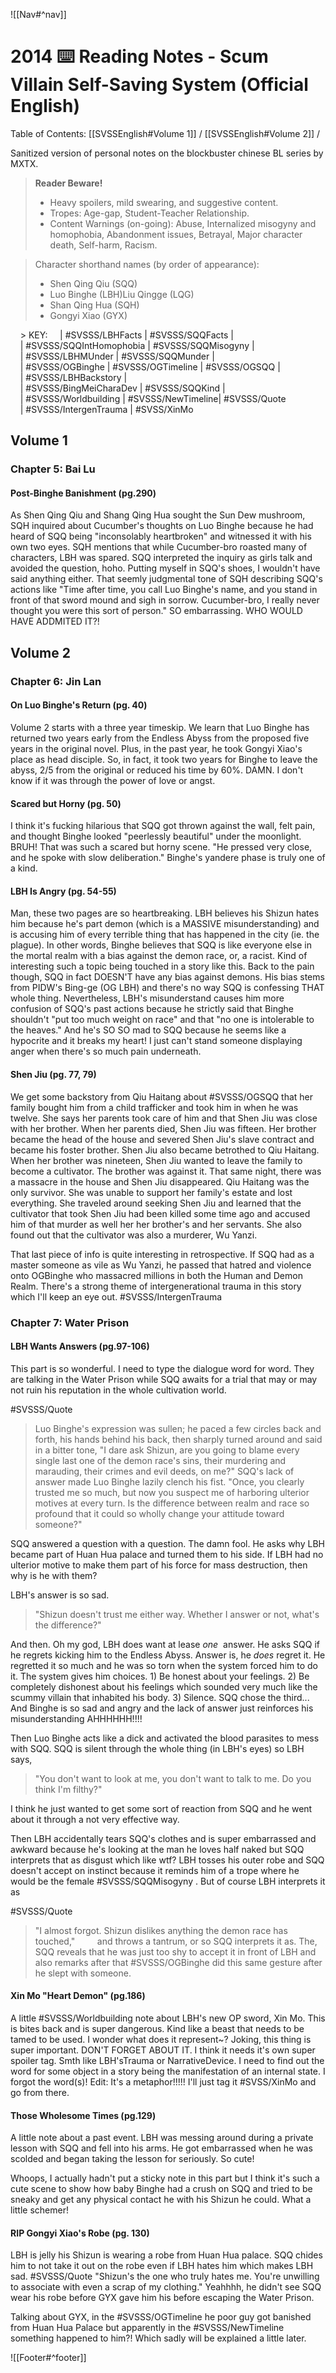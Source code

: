 ![[Nav#^nav]]

# 2014 ⌨️ Reading Notes - Scum Villain Self-Saving System (Official English)
Table of Contents: [[SVSSEnglish#Volume 1]] / [[SVSSEnglish#Volume 2]] / 

Sanitized version of personal notes on the blockbuster chinese BL series by MXTX.

> **Reader Beware!**
> - Heavy spoilers, mild swearing, and suggestive content.
> - Tropes: Age-gap, Student-Teacher Relationship.
> - Content Warnings (on-going): Abuse, Internalized misogyny and homophobia, Abandonment issues, Betrayal, Major character death, Self-harm, Racism.

  
  > Character shorthand names (by order of appearance):
  > - Shen Qing Qiu (SQQ)
  > - Luo Binghe (LBH)Liu Qingge (LQG)
  > - Shan Qing Hua (SQH)
  > - Gongyi Xiao (GYX)

    > KEY:
    | #SVSSS/LBHFacts | #SVSSS/SQQFacts |<br>
    | #SVSSS/SQQIntHomophobia | #SVSSS/SQQMisogyny |<br>
    | #SVSSS/LBHMUnder | #SVSSS/SQQMunder |<br>
    | #SVSSS/OGBinghe | #SVSSS/OGTimeline | #SVSSS/OGSQQ |<br>
    | #SVSSS/LBHBackstory |<br>
    | #SVSSS/BingMeiCharaDev | #SVSSS/SQQKind |<br>
    | #SVSSS/Worldbuilding | #SVSSS/NewTimeline| #SVSSS/Quote<br>
    | #SVSSS/IntergenTrauma | #SVSS/XinMo</small>
  

  
  ## Volume 1
  ### Chapter 5: Bai Lu
  #### Post-Binghe Banishment (pg.290)
  As Shen Qing Qiu and Shang Qing Hua sought the Sun Dew mushroom, SQH inquired about Cucumber's thoughts on Luo Binghe because he had heard of SQQ being "inconsolably heartbroken" and witnessed it with his own two eyes. SQH mentions that while Cucumber-bro roasted many of characters, LBH was spared. SQQ interpreted the inquiry as girls talk and avoided the question, hoho. Putting myself in SQQ's shoes, I wouldn't have said anything either. That seemly judgmental tone of SQH describing SQQ's actions like "Time after time, you call Luo Binghe's name, and you stand in front of that sword mound and sigh in sorrow. Cucumber-bro, I really never thought you were this sort of person." SO embarrassing. WHO WOULD HAVE ADDMITED IT?!

## Volume 2
### Chapter 6: Jin Lan
#### On Luo Binghe's Return (pg. 40)
Volume 2 starts with a three year timeskip. We learn that Luo Binghe has returned two years early from the Endless Abyss from the proposed five years in the original novel. Plus, in the past year, he took Gongyi Xiao's place as head disciple. So, in fact, it took two years for Binghe to leave the abyss, 2/5 from the original or reduced his time by 60%. DAMN. I don't know if it was through the power of love or angst.

#### Scared but Horny (pg. 50)
I think it's fucking hilarious that SQQ got thrown against the wall, felt pain, and thought Binghe looked "peerlessly beautiful" under the moonlight. BRUH! That was such a scared but horny scene. "He pressed very close, and he spoke with slow deliberation." Binghe's yandere phase is truly one of a kind.

#### LBH Is Angry (pg. 54-55)
Man, these two pages are so heartbreaking. LBH believes his Shizun hates him because he's part demon (which is a MASSIVE misunderstanding) and is accusing him of every terrible thing that has happened in the city (ie. the plague). In other words, Binghe believes that SQQ is like everyone else in the mortal realm with a bias against the demon race, or, a racist. Kind of interesting such a topic being touched in a story like this. Back to the pain though, SQQ in fact DOESN'T have any bias against demons. His bias stems from PIDW's Bing-ge (OG LBH) and there's no way SQQ is confessing THAT whole thing. Nevertheless, LBH's misunderstand causes him more confusion of SQQ's past actions because he strictly said that Binghe shouldn't "put too much weight on race" and that "no one is intolerable to the heaves." And he's SO SO mad to SQQ because he seems like a hypocrite and it breaks my heart! I just can't stand someone displaying anger when there's so much pain underneath.

#### Shen Jiu (pg. 77, 79)
We get some backstory from Qiu Haitang about #SVSSS/OGSQQ that her family bought him from a child trafficker and took him in when he was twelve. She says her parents took care of him and that Shen Jiu was close with her brother. When her parents died, Shen Jiu was fifteen. Her brother became the head of the house and severed Shen Jiu's slave contract and became his foster brother. Shen Jiu also became betrothed to Qiu Haitang. When her brother was nineteen, Shen Jiu wanted to leave the family to become a cultivator. The brother was against it. That same night, there was a massacre in the house and Shen Jiu disappeared. Qiu Haitang was the only survivor. She was unable to support her family's estate and lost everything. She traveled around seeking Shen Jiu and learned that the cultivator that took Shen Jiu had been killed some time ago and accused him of that murder as well her her brother's and her servants. She also found out that the cultivator was also a murderer, Wu Yanzi.

That last piece of info is quite interesting in retrospective. If SQQ had as a master someone as vile as Wu Yanzi, he passed that hatred and violence onto OGBinghe who massacred millions in both the Human and Demon Realm. There's a strong theme of intergenerational trauma in this story which I'll keep an eye out. #SVSSS/IntergenTrauma

### Chapter 7: Water Prison
#### LBH Wants Answers (pg.97-106)
This part is so wonderful. I need to type the dialogue word for word. They are talking in the Water Prison while SQQ awaits for a trial that may or may not ruin his reputation in the whole cultivation world.

#SVSSS/Quote 
> Luo Binghe's expression was sullen; he paced a few circles back and forth, his hands behind his back, then sharply turned around and said in a bitter tone, "I dare ask Shizun, are you going to blame every single last one of the demon race's sins, their murdering and marauding, their crimes and evil deeds, on me?"
> SQQ's lack of answer made Luo Binghe lazily clench his fist. "Once, you clearly trusted me so much, but now you suspect me of harboring ulterior motives at every turn. Is the difference between realm and race so profound that it could so wholly change your attitude toward someone?"

SQQ answered a question with a question. The damn fool. He asks why LBH became part of Huan Hua palace and turned them to his side. If LBH had no ulterior motive to make them part of his force for mass destruction, then why is he with them?

LBH's answer is so sad.        
> "Shizun doesn't trust me either way. Whether I answer or not, what's the difference?"  

And then. Oh my god, LBH does want at lease *one*  answer. He asks SQQ if he regrets kicking him to the Endless Abyss. Answer is, he *does* regret it. He regretted it so much and he was so torn when the system forced him to do it. The system gives him choices. 1) Be honest about your feelings. 2) Be completely dishonest about his feelings which sounded very much like the scummy villain that inhabited his body. 3) Silence. SQQ chose the third... And Binghe is so sad and angry and the lack of answer just reinforces his misunderstanding AHHHHHH!!!!

Then Luo Binghe acts like a dick and activated the blood parasites to mess with SQQ. SQQ is silent through the whole thing (in LBH's eyes) so LBH says,

> "You don't want to look at me, you don't want to talk to me. Do you think I'm filthy?"

I think he just wanted to get some sort of reaction from SQQ and he went about it through a not very effective way.  

Then LBH accidentally tears SQQ's clothes and is super embarrassed and awkward because he's looking at the man he loves half naked but SQQ interprets that as disgust which like wtf? LBH tosses his outer robe and SQQ doesn't accept on instinct because it reminds him of a trope where he would be the female #SVSSS/SQQMisogyny . But of course LBH interprets it as 

#SVSSS/Quote
> "I almost forgot. Shizun dislikes anything the demon race has touched,"
        
and throws a tantrum, or so SQQ interprets it as. The, SQQ reveals that he was just too shy to accept it in front of LBH and also remarks after that #SVSSS/OGBinghe did this same gesture after he slept with someone.

#### Xin Mo "Heart Demon" (pg.186)
A little #SVSSS/Worldbuilding note about LBH's new OP sword, Xin Mo. This is bites back and is super dangerous. Kind like a beast that needs to be tamed to be used. I wonder what does it represent~? Joking, this thing is super important. DON'T FORGET ABOUT IT. I think it needs it's own super spoiler tag. Smth like LBH'sTrauma or NarrativeDevice. I need to find out the word for some object in a story being the manifestation of an internal state. I forgot the word(s)! Edit: It's a metaphor!!!!! I'll just tag it #SVSS/XinMo and go from there.

#### Those Wholesome Times (pg.129)
A little note about a past event. LBH was messing around during a private lesson with SQQ and fell into his arms. He got embarrassed when he was scolded and began taking the lesson for seriously. So cute!

Whoops, I actually hadn't put a sticky note in this part but I think it's such a cute scene to show how baby Binghe had a crush on SQQ and tried to be sneaky and get any physical contact he with his Shizun he could. What a little schemer!

#### RIP Gongyi Xiao's Robe (pg. 130)
LBH is jelly his Shizun is wearing a robe from Huan Hua palace. SQQ chides him to not take it out on the robe even if LBH hates him which makes LBH sad. #SVSSS/Quote "Shizun's the one who truly hates me. You're unwilling to associate with even a scrap of my clothing." Yeahhhh, he didn't see SQQ wear his robe before GYX gave him his before escaping the Water Prison.

Talking about GYX, in the #SVSSS/OGTimeline he poor guy got banished from Huan Hua Palace but apparently in the #SVSSS/NewTimeline something happened to him?! Which sadly will be explained a little later.

![[Footer#^footer]]